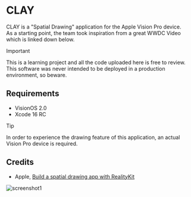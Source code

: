 # CLAY

CLAY is a "Spatial Drawing" application for the Apple Vision Pro device.  
As a starting point, the team took inspiration from a great WWDC Video which is linked down below.

>[!IMPORTANT]
>This is a learning project and all the code uploaded here is free to review.  
>This software was never intended to be deployed in a production environment, so beware.

## Requirements
- VisionOS 2.0
- Xcode 16 RC

>[!TIP]
>In order to experience the drawing feature of this application, an actual Vision Pro device is required.


## Credits
* Apple, [Build a spatial drawing app with RealityKit](https://developer.apple.com/videos/play/wwdc2024/10104/)

![screenshot1](./Screenshots/main-page.png)

